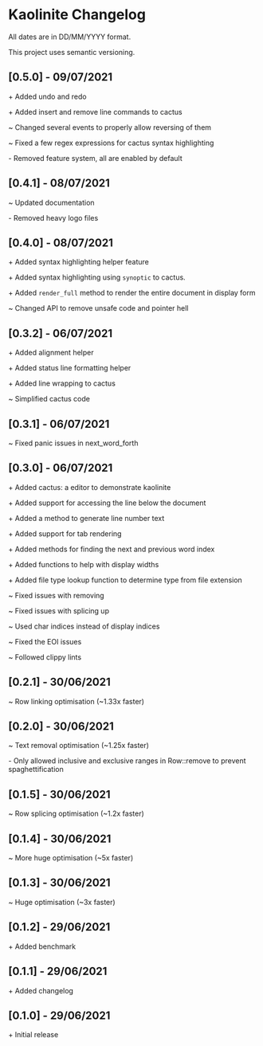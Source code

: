 # Kaolinite Changelog
All dates are in DD/MM/YYYY format. 

This project uses semantic versioning.

<!--
## [X.Y.Z] - DD/MM/YYYY
\+
\~
\-
-->
## [0.5.0] - 09/07/2021
\+ Added undo and redo

\+ Added insert and remove line commands to cactus

\~ Changed several events to properly allow reversing of them

\~ Fixed a few regex expressions for cactus syntax highlighting

\- Removed feature system, all are enabled by default

## [0.4.1] - 08/07/2021
\~ Updated documentation

\- Removed heavy logo files

## [0.4.0] - 08/07/2021
\+ Added syntax highlighting helper feature

\+ Added syntax highlighting using `synoptic` to cactus.

\+ Added `render_full` method to render the entire document in display form

\~ Changed API to remove unsafe code and pointer hell

## [0.3.2] - 06/07/2021
\+ Added alignment helper

\+ Added status line formatting helper

\+ Added line wrapping to cactus

\~ Simplified cactus code

## [0.3.1] - 06/07/2021
\~ Fixed panic issues in next_word_forth

## [0.3.0] - 06/07/2021
\+ Added cactus: a editor to demonstrate kaolinite

\+ Added support for accessing the line below the document

\+ Added a method to generate line number text

\+ Added support for tab rendering

\+ Added methods for finding the next and previous word index

\+ Added functions to help with display widths

\+ Added file type lookup function to determine type from file extension

\~ Fixed issues with removing

\~ Fixed issues with splicing up

\~ Used char indices instead of display indices

\~ Fixed the EOI issues

\~ Followed clippy lints

## [0.2.1] - 30/06/2021
\~ Row linking optimisation (~1.33x faster)

## [0.2.0] - 30/06/2021
\~ Text removal optimisation (~1.25x faster)

\- Only allowed inclusive and exclusive ranges in Row::remove to prevent spaghettification

## [0.1.5] - 30/06/2021
\~ Row splicing optimisation (~1.2x faster)

## [0.1.4] - 30/06/2021
\~ More huge optimisation (~5x faster)

## [0.1.3] - 30/06/2021
\~ Huge optimisation (~3x faster)

## [0.1.2] - 29/06/2021
\+ Added benchmark

## [0.1.1] - 29/06/2021
\+ Added changelog

## [0.1.0] - 29/06/2021
\+ Initial release
